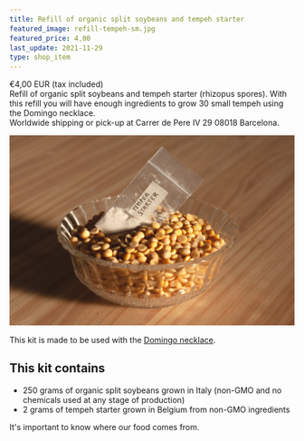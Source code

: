 ```yaml
---
title: Refill of organic split soybeans and tempeh starter
featured_image: refill-tempeh-sm.jpg
featured_price: 4,00
last_update: 2021-11-29
type: shop_item
---
```


<div class="item_shop">
  <div class="item__price">€4,00 EUR <span>(tax included)</span></div>
  <div class="item__desc">
  Refill of organic split soybeans and tempeh starter (rhizopus spores). With this refill you will have enough ingredients to grow 30 small tempeh using the Domingo necklace.
  </div>
  <div id='product-component-1638201115057'></div>
  <div class="item__info">
    Worldwide shipping or pick-up at Carrer de Pere IV 29 08018 Barcelona.<br>
  </div>
</div>

![](refill-tempeh-sm.jpg)

This kit is made to be used with the [Domingo necklace](domingo-necklace.html).

## This kit contains

- 250 grams of organic split soybeans grown in Italy (non-GMO and no chemicals used at any stage of production)
- 2 grams of tempeh starter grown in Belgium from non-GMO ingredients

It's important to know where our food comes from.